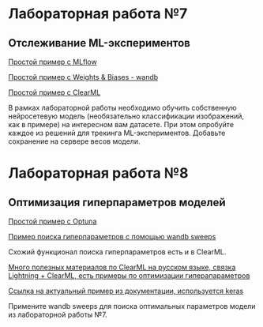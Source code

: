 
# Лабораторная работа №7
## Отслеживание ML-экспериментов

[Простой пример с MLflow](https://www.kaggle.com/code/kvsbmstu/pytorch-mlflow-cifar10)

[Простой пример с Weights & Biases - wandb](https://www.kaggle.com/code/kvsbmstu/pytorch-wandb-cifar10)

[Простой пример с ClearML](https://www.kaggle.com/code/kvsbmstu/pytorch-clearml-cifar10)


В рамках лабораторной работы необходимо обучить собственную нейросетевую модель (необязательно классификации изображений, как в примере) на интересном вам датасете.
При этом опробуйте каждое из решений для трекинга ML-экспериментов. Добавьте сохранение на сервере весов модели.



# Лабораторная работа №8
## Оптимизация гиперпараметров моделей

[Простой пример с Optuna](https://www.kaggle.com/code/kvsbmstu/test-optuna)

[Пример поиска гиперпараметров с помощью wandb sweeps](https://www.kaggle.com/code/kvsbmstu/wandb-sweep-pytorch)

Схожий функционал поиска гиперпараметров есть и в ClearML.

[Много полезных материалов по ClearML на русском языке, связка Lightning + ClearML, есть примеры по оптимизации гиперапараметров](https://github.com/a-milenkin/ml_instruments/tree/f9cfe56b418f06565e6a777a8b12e9aa99cef1c4/notebooks)

[Ссылка на актуальный пример из документации, используется keras](https://github.com/clearml/clearml/tree/master/examples/optimization/hyper-parameter-optimization)

Примените wandb sweeps для поиска оптимальных параметров модели из лабораторной работы №7.

